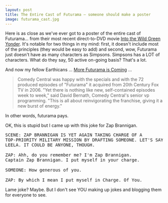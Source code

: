 ```yaml
---
layout: post
title: The Entire Cast of Futurama — someone should make a poster
image: futurama_cast.jpg
---
```



Here is as close as we've ever got to a poster of the entire cast of Futurama... from their most recent direct-to-DVD movie <a href="http://www.imdb.com/title/tt1054487/">Into the Wild Green Yonder</a>. It's notable for two things in my mind: first, it doesn't include most of the principles (they would be easy to add) and second, wow, Futurama just doesn't have as many characters as Simpsons. Simpsons has a LOT of characters. What do they say, 50 active on-going basis? That's a lot.

And now my fellow Earthicans ... <a href="http://www.hollywoodreporter.com/hr/content_display/news/e3i388dc3328f74c5ee953fdf2f59564bb2">More Futurama is Coming</a> ...

<blockquote>


Comedy Central was happy with the specials and with the 72 produced
episodes of "Futurama" it acquired from 20th Century Fox TV in
2006. "Yet there is nothing like new, self-contained episodes week to
week," said David Bernath, Comedy Central's senior vp programming.
"This is all about reinvigorating the franchise, giving it a new
burst of energy."

</blockquote>

In other words, futurama pays.

OK, this is stupid but I came up with this joke for Zap Brannigan.

<pre>SCENE: ZAP BRANNIGAN IS YET AGAIN TAKING CHARGE OF A<br />TOP-PRIORITY MILITARY MISSION BY DRAFTING SOMEONE. LET'S SAY<br />LEELA. IT COULD BE ANYONE, THOUGH.<br /><br />ZAP: Ahh, do you remember me? I'm Zap Brannigan.<br />Captain Zap Brannigan. I put myself in your charge.<br /><br />SOMEONE: How generous of you.<br /><br />ZAP: By which I mean I put myself in Charge. Of You.</pre>

Lame joke? Maybe. But I don't see YOU making up jokes and blogging them for everyone to see.
